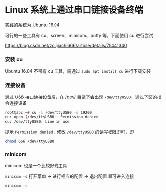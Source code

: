 # Linux 系统上通过串口链接设备终端

实践的系统为 Ubuntu 16.04

可行的一些工具有 cu、screen、minicom、putty 等，下面使用 cu 进行尝试

https://blog.csdn.net/zoujiachi666/article/details/79441340

### 安装 cu

Ubuntu 16.04 不带有 cu 工具，需通过 `sudo apt install cu` 进行下载安装

### 连接设备

通过 USB 接口连接设备后，在 /dev/ 目录下会出现 `/dev/ttyUSB0`，通过下面的指令连接设备

``` sh
root@abc:~# cu -l /dev/ttyUSB0 -s 19200
cu: open (/dev/ttyUSB0): Permission denied
cu: /dev/ttyUSB0: Line in use
```

提示 `Permission denied`，修改 `/dev/ttyUSB0` 的读写权限即可，即

``` sh
chmod 666 /dev/ttyUSB0
```

### minicom

minicom 也是一个比较好的工具

`minicom -s` 打开菜单 -> 进行相应的配置 -> 退出配置 即可进入连接

``` sh
minicom -s
```

